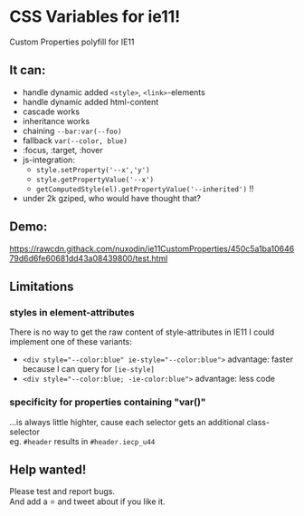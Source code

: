 # CSS Variables for ie11!
Custom Properties polyfill for IE11


## It can:
- handle dynamic added `<style>`, `<link>`-elements
- handle dynamic added html-content
- cascade works
- inheritance works
- chaining `--bar:var(--foo)`
- fallback `var(--color, blue)`
- :focus, :target, :hover
- js-integration:  
    - `style.setProperty('--x','y')`
    - `style.getPropertyValue('--x')`
    - `getComputedStyle(el).getPropertyValue('--inherited')` !!
- under 2k gziped, who would have thought that?

## Demo:
https://rawcdn.githack.com/nuxodin/ie11CustomProperties/450c5a1ba1064679d6d6fe60681dd43a08439800/test.html


## Limitations
### styles in element-attributes
There is no way to get the raw content of style-attributes in IE11
I could implement one of these variants: 
- `<div style="--color:blue" ie-style="--color:blue">` advantage: faster because I can query for `[ie-style]`  
- `<div style="--color:blue; -ie-color:blue">` advantage: less code  
### specificity for properties containing "var()"
...is always little highter, cause each selector gets an additional class-selector  
eg. `#header` results in `#header.iecp_u44`


## Help wanted!
Please test and report bugs.  
And add a ⭐️ and tweet about if you like it.
